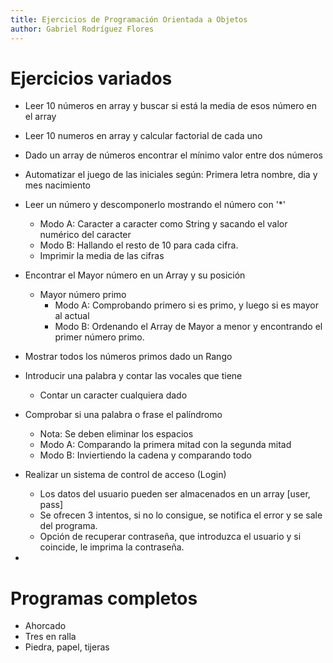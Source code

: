 ```yaml
---
title: Ejercicios de Programación Orientada a Objetos
author: Gabriel Rodríguez Flores
---
```


# Ejercicios variados

- Leer 10 números en array y buscar si está la media de esos número en el array
- Leer 10 numeros en array y calcular factorial de cada uno
- Dado un array de números encontrar el mínimo valor entre dos números
- Automatizar el juego de las iniciales según: Primera letra nombre, dia y mes nacimiento

- Leer un número y descomponerlo mostrando el número con '*'
    - Modo A: Caracter a caracter como String y sacando el valor numérico del caracter
    - Modo B: Hallando el resto de 10 para cada cifra.
    * Imprimir la media de las cifras
- Encontrar el Mayor número en un Array y su posición
    * Mayor número primo
        - Modo A: Comprobando primero si es primo, y luego si es mayor al actual
        - Modo B: Ordenando el Array de Mayor a menor y encontrando el primer número primo.
- Mostrar todos los números primos dado un Rango

- Introducir una palabra y contar las vocales que tiene
    * Contar un caracter cualquiera dado
- Comprobar si una palabra o frase el palíndromo
    - Nota: Se deben eliminar los espacios
    - Modo A: Comparando la primera mitad con la segunda mitad
    - Modo B: Inviertiendo la cadena y comparando todo
- Realizar un sistema de control de acceso (Login)
    - Los datos del usuario pueden ser almacenados en un array [user, pass]
    - Se ofrecen 3 intentos, si no lo consigue, se notifica el error y se sale del programa.
    * Opción de recuperar contraseña, que introduzca el usuario y si coincide, le imprima la contraseña.

- 


# Programas completos

- Ahorcado
- Tres en ralla
- Piedra, papel, tijeras
